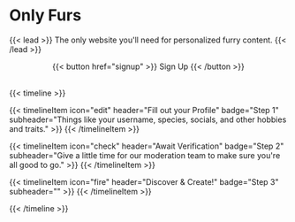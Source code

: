 # Only Furs
{{< lead >}}
The only website you'll need for personalized furry content.
{{< /lead >}}

<center>
{{< button href="signup" >}}
Sign Up
{{< /button >}}
</center>

<br>

{{< timeline >}}

{{< timelineItem icon="edit" header="Fill out your Profile" badge="Step 1" subheader="Things like your username, species, socials, and other hobbies and traits." >}}
{{< /timelineItem >}}


{{< timelineItem icon="check" header="Await Verification" badge="Step 2" subheader="Give a little time for our moderation team to make sure you're all good to go." >}}
{{< /timelineItem >}}

{{< timelineItem icon="fire" header="Discover & Create!" badge="Step 3" subheader="" >}}
{{< /timelineItem >}}

{{< /timeline >}}